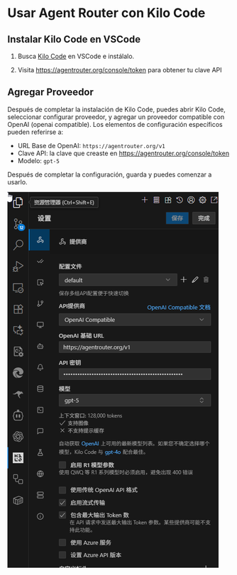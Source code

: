 # Usar Agent Router con Kilo Code


## Instalar Kilo Code en VSCode

1. Busca [Kilo Code](https://marketplace.visualstudio.com/items?itemName=kilocode.Kilo-Code) en VSCode e instálalo.

2. Visita https://agentrouter.org/console/token para obtener tu clave API


## Agregar Proveedor

Después de completar la instalación de Kilo Code, puedes abrir Kilo Code, seleccionar configurar proveedor, y agregar un proveedor compatible con OpenAI (openai compatible). Los elementos de configuración específicos pueden referirse a:


- URL Base de OpenAI: `https://agentrouter.org/v1`
- Clave API: la clave que creaste en https://agentrouter.org/console/token
- Modelo: `gpt-5`

Después de completar la configuración, guarda y puedes comenzar a usarlo.


![](../img/kilocode.png)
